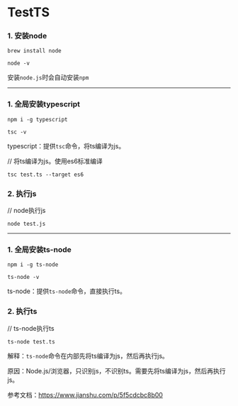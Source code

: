 # TestTS

### 1. 安装node

`brew install node`

`node -v`

安装`node.js`时会自动安装`npm`

---

### 1. 全局安装typescript

`npm i -g typescript`

`tsc -v`

typescript：提供`tsc`命令，将ts编译为js。

// 将ts编译为js。使用es6标准编译

`tsc test.ts --target es6`

### 2. 执行js

// node执行js

`node test.js`

---

### 1. 全局安装ts-node

`npm i -g ts-node`

`ts-node -v`

ts-node：提供`ts-node`命令，直接执行ts。

### 2. 执行ts

// ts-node执行ts

`ts-node test.ts`

解释：`ts-node`命令在内部先将ts编译为js，然后再执行js。

原因：Node.js/浏览器，只识别js，不识别ts。需要先将ts编译为js，然后再执行js。

参考文档：https://www.jianshu.com/p/5f5cdcbc8b00
